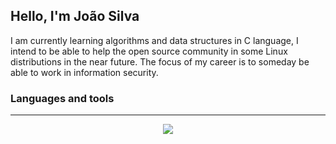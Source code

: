<h2>Hello, I'm João Silva</h2>
I am currently learning algorithms and data structures in C language, I intend to be able to help the open source community in some Linux distributions in the near future. The focus of my career is to someday be able to work in information security.
<h3>Languages and tools</h3>
<hr>
<p align="center">
  <a href="https://skillicons.dev">
    <img src="https://skillicons.dev/icons?i=c,linux" />
  </a>
</p>

<!---
joaov-rsilva/joaov-rsilva is a ✨ special ✨ repository because its `README.md` (this file) appears on your GitHub profile.
You can click the Preview link to take a look at your changes.
--->
